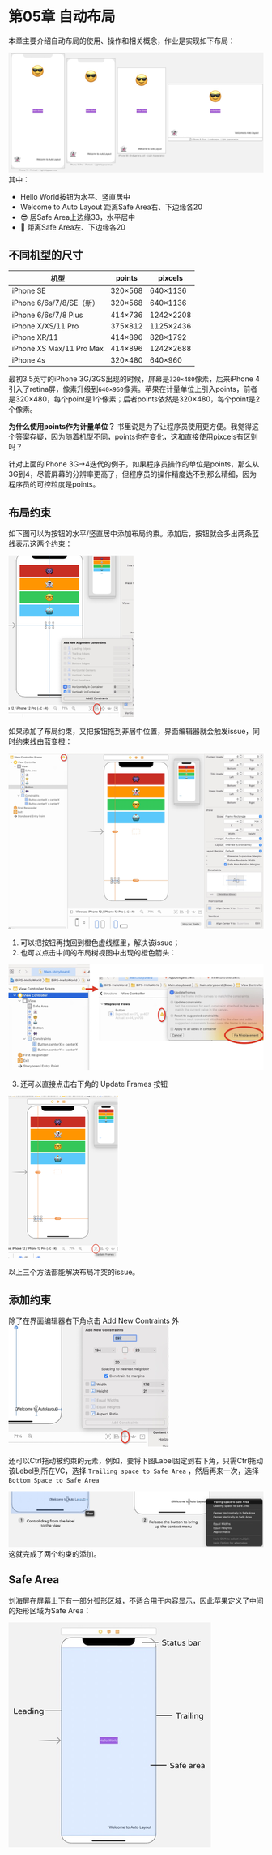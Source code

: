 # 第05章 自动布局
本章主要介绍自动布局的使用、操作和相关概念，作业是实现如下布局：

![](images/0500.png)
其中：
- Hello World按钮为水平、竖直居中
- Welcome to Auto Layout 距离Safe Area右、下边缘各20
- 😎 居Safe Area上边缘33，水平居中
- 👻 距离Safe Area左、下边缘各20

## 不同机型的尺寸
机型| points| pixcels|
----|----|----|
iPhone SE|320×568|640×1136|
iPhone 6/6s/7/8/SE（新）|320×568|640×1136|
iPhone 6/6s/7/8 Plus|414×736|1242×2208|
iPhone X/XS/11 Pro|375×812|1125×2436|
iPhone XR/11|414×896|828×1792|
iPhone XS Max/11 Pro Max|414×896|1242×2688|
iPhone 4s|320×480|640×960|

最初3.5英寸的iPhone 3G/3GS出现的时候，屏幕是`320×480`像素，后来iPhone 4引入了retina屏，像素升级到`640×960`像素。苹果在计量单位上引入points，前者是320×480，每个point是1个像素；后者points依然是320×480，每个point是2个像素。

**为什么使用points作为计量单位？** 书里说是为了让程序员使用更方便。我觉得这个答案存疑，因为随着机型不同，points也在变化，这和直接使用pixcels有区别吗？

针对上面的iPhone 3G→4迭代的例子，如果程序员操作的单位是points，那么从3G到4，尽管屏幕的分辨率更高了，但程序员的操作精度达不到那么精细，因为程序员的可控粒度是points。

## 布局约束
如下图可以为按钮的水平/竖直居中添加布局约束。添加后，按钮就会多出两条蓝线表示这两个约束：

![](images/0501.png)

如果添加了布局约束，又把按钮拖到非居中位置，界面编辑器就会触发issue，同时约束线由蓝变橙：

![](images/0502.png)
1. 可以把按钮再拽回到橙色虚线框里，解决该issue；
2. 也可以点击中间的布局树视图中出现的橙色箭头：

![](images/0503.png)

3. 还可以直接点击右下角的 Update Frames 按钮

![](images/0504.png)

以上三个方法都能解决布局冲突的issue。

## 添加约束
除了在界面编辑器右下角点击 Add New Contraints 外
![](images/0505.png)

还可以Ctrl拖动被约束的元素，例如，要将下图Label固定到右下角，只需Ctrl拖动该Lebel到所在VC，选择 `Trailing space to Safe Area` ，然后再来一次，选择 `Bottom Space to Safe Area`

![](images/0506.png)
这就完成了两个约束的添加。

## Safe Area
刘海屏在屏幕上下有一部分弧形区域，不适合用于内容显示，因此苹果定义了中间的矩形区域为Safe Area：

![](images/0507.png)